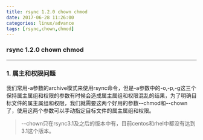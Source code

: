 ```yaml
---
title: rsync 1.2.0 chown chmod
date: 2017-06-28 11:26:00
categories: linux/advance
tags: [rsync,chown,chmod]
---
```

### rsync 1.2.0 chown chmod

---

### 1. 属主和权限问题
我们常用-a参数的archive模式来使用rsync命令，但是-a参数中的-o,-p,-g这三个保持属主属组和权限的参数有时候会造成属主属组和权限混乱的结果，为了明确目标文件的属主属组和权限，我们就需要这两个好用的参数--chmod和--chown了，使用这两个参数可以手动指定目标文件的属主属组和权限。
> --chown只在rsync3.1及之后的版本中有，目前centos和rhel中都没有达到3.1这个版本。
